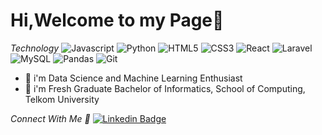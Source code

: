 # Hi,Welcome to my Page👋

*Technology*
![Javascript](https://img.shields.io/badge/javascript-grey?logo=javascript)
![Python](https://img.shields.io/badge/python-grey?logo=Python)
![HTML5](https://img.shields.io/badge/HTML5-grey?logo=HTML5)
![CSS3](https://img.shields.io/badge/CSS3-grey?logo=css3)
![React](https://img.shields.io/badge/react-grey?logo=react)
![Laravel](https://img.shields.io/badge/laravel-grey?logo=laravel)
![MySQL](https://img.shields.io/badge/MySQL-grey?logo=MySQL)
![Pandas](https://img.shields.io/badge/pandas-grey?logo=pandas)
![Git](https://img.shields.io/badge/git-grey?logo=Git)

- 🤖 i'm Data Science and Machine Learning Enthusiast
- 📖 i'm Fresh Graduate Bachelor of Informatics, School of Computing, Telkom University

 *Connect With Me 👊*
[![Linkedin Badge](https://img.shields.io/badge/linked%20in-blue?style=for-the-badge&logo=linkedin)](https://www.linkedin.com/in/naufalzaid17/)



<!--
**naufalzaid17/naufalzaid17** is a ✨ _special_ ✨ repository because its `README.md` (this file) appears on your GitHub profile.

Here are some ideas to get you started:

- 🔭 I’m currently working on ...
- 🌱 I’m currently learning ...
- 👯 I’m looking to collaborate on ...
- 🤔 I’m looking for help with ...
- 💬 Ask me about ...
- 📫 How to reach me: ...
- 😄 Pronouns: ...
- ⚡ Fun fact: ...
-->

